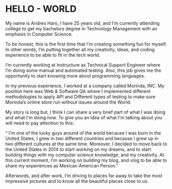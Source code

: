 # HELLO - WORLD


My name is Andres Haro, I have 25 years old, and I’m currently attending college to get my bachelors degree in Technology Management with an emphasis in Computer Science. 

To be honest, this is the first time that I'm creating something fun for myself. In other words, I’m putting together all my creativity, ideas, and coding experience to be able to fit in the tech world.

I’m currently working at Instructure as Technical Support Engineer where I’m doing some manual and automated testing. Also, this job gives me the opportunity to start knowing more about programming languages. 

In my previous experience, I worked at a company called Morinda, INC. My position here was Web & Software QA where I implemented different methodologies to apply API and Different types of testing to make sure Morinda’s online store run without issues around the World.

My story is long but, I think I can share a very brief part of what I was doing and what I'm doing now. To give you an idea of what I'm talking about you will need to pay attention to this: 

“ I'm one of the lucky guys around of the world because I was born in the United States, I grew in two different countries and because I grew up in two different cultures at the same time. Moreover, I decided to move back to the United States in 2014 to start working on my dreams, and to start building things with my computer science knowledge, and my creativity. At this current moment, I'm working on building my blog, and vlog to be able to share my experiences as Mexican American Person."


Afterwords, and after work, I’m driving to places far away to take the most impressive pictures and to know all the beautiful places close to us. 



